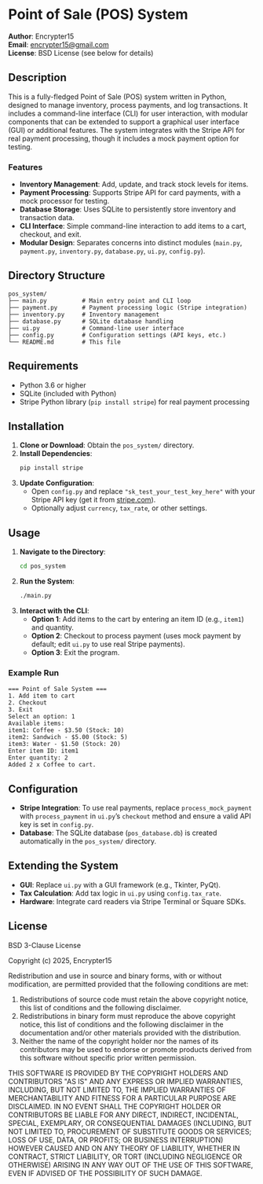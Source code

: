 # Point of Sale (POS) System

**Author**: Encrypter15  
**Email**: encrypter15@gmail.com  
**License**: BSD License (see below for details)  

## Description

This is a fully-fledged Point of Sale (POS) system written in Python, designed to manage inventory, process payments, and log transactions. It includes a command-line interface (CLI) for user interaction, with modular components that can be extended to support a graphical user interface (GUI) or additional features. The system integrates with the Stripe API for real payment processing, though it includes a mock payment option for testing.

### Features
- **Inventory Management**: Add, update, and track stock levels for items.
- **Payment Processing**: Supports Stripe API for card payments, with a mock processor for testing.
- **Database Storage**: Uses SQLite to persistently store inventory and transaction data.
- **CLI Interface**: Simple command-line interaction to add items to a cart, checkout, and exit.
- **Modular Design**: Separates concerns into distinct modules (`main.py`, `payment.py`, `inventory.py`, `database.py`, `ui.py`, `config.py`).

## Directory Structure
```
pos_system/
├── main.py          # Main entry point and CLI loop
├── payment.py       # Payment processing logic (Stripe integration)
├── inventory.py     # Inventory management
├── database.py      # SQLite database handling
├── ui.py            # Command-line user interface
├── config.py        # Configuration settings (API keys, etc.)
└── README.md        # This file
```

## Requirements
- Python 3.6 or higher
- SQLite (included with Python)
- Stripe Python library (`pip install stripe`) for real payment processing

## Installation
1. **Clone or Download**: Obtain the `pos_system/` directory.
2. **Install Dependencies**:
   ```bash
   pip install stripe
   ```
3. **Update Configuration**:
   - Open `config.py` and replace `"sk_test_your_test_key_here"` with your Stripe API key (get it from [stripe.com](https://stripe.com)).
   - Optionally adjust `currency`, `tax_rate`, or other settings.

## Usage
1. **Navigate to the Directory**:
   ```bash
   cd pos_system
   ```
2. **Run the System**:
   ```bash
   ./main.py
   ```
3. **Interact with the CLI**:
   - **Option 1**: Add items to the cart by entering an item ID (e.g., `item1`) and quantity.
   - **Option 2**: Checkout to process payment (uses mock payment by default; edit `ui.py` to use real Stripe payments).
   - **Option 3**: Exit the program.

### Example Run
```
=== Point of Sale System ===
1. Add item to cart
2. Checkout
3. Exit
Select an option: 1
Available items:
item1: Coffee - $3.50 (Stock: 10)
item2: Sandwich - $5.00 (Stock: 5)
item3: Water - $1.50 (Stock: 20)
Enter item ID: item1
Enter quantity: 2
Added 2 x Coffee to cart.
```

## Configuration
- **Stripe Integration**: To use real payments, replace `process_mock_payment` with `process_payment` in `ui.py`’s `checkout` method and ensure a valid API key is set in `config.py`.
- **Database**: The SQLite database (`pos_database.db`) is created automatically in the `pos_system/` directory.

## Extending the System
- **GUI**: Replace `ui.py` with a GUI framework (e.g., Tkinter, PyQt).
- **Tax Calculation**: Add tax logic in `ui.py` using `config.tax_rate`.
- **Hardware**: Integrate card readers via Stripe Terminal or Square SDKs.

## License
BSD 3-Clause License

Copyright (c) 2025, Encrypter15

Redistribution and use in source and binary forms, with or without modification, are permitted provided that the following conditions are met:
1. Redistributions of source code must retain the above copyright notice, this list of conditions and the following disclaimer.
2. Redistributions in binary form must reproduce the above copyright notice, this list of conditions and the following disclaimer in the documentation and/or other materials provided with the distribution.
3. Neither the name of the copyright holder nor the names of its contributors may be used to endorse or promote products derived from this software without specific prior written permission.

THIS SOFTWARE IS PROVIDED BY THE COPYRIGHT HOLDERS AND CONTRIBUTORS "AS IS" AND ANY EXPRESS OR IMPLIED WARRANTIES, INCLUDING, BUT NOT LIMITED TO, THE IMPLIED WARRANTIES OF MERCHANTABILITY AND FITNESS FOR A PARTICULAR PURPOSE ARE DISCLAIMED. IN NO EVENT SHALL THE COPYRIGHT HOLDER OR CONTRIBUTORS BE LIABLE FOR ANY DIRECT, INDIRECT, INCIDENTAL, SPECIAL, EXEMPLARY, OR CONSEQUENTIAL DAMAGES (INCLUDING, BUT NOT LIMITED TO, PROCUREMENT OF SUBSTITUTE GOODS OR SERVICES; LOSS OF USE, DATA, OR PROFITS; OR BUSINESS INTERRUPTION) HOWEVER CAUSED AND ON ANY THEORY OF LIABILITY, WHETHER IN CONTRACT, STRICT LIABILITY, OR TORT (INCLUDING NEGLIGENCE OR OTHERWISE) ARISING IN ANY WAY OUT OF THE USE OF THIS SOFTWARE, EVEN IF ADVISED OF THE POSSIBILITY OF SUCH DAMAGE.


```
